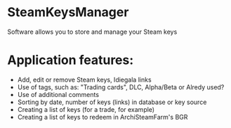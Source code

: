 # SteamKeysManager
Software allows you to store and manage your Steam keys

# Application features:
* Add, edit or remove Steam keys, Idiegala links
* Use of tags, such as: "Trading cards", DLC, Alpha/Beta or Alredy used?
* Use of additional comments 
* Sorting by date, number of keys (links) in database or key source
* Creating a list of keys (for a trade, for example)
* Creating a list of keys to redeem in ArchiSteamFarm's BGR

